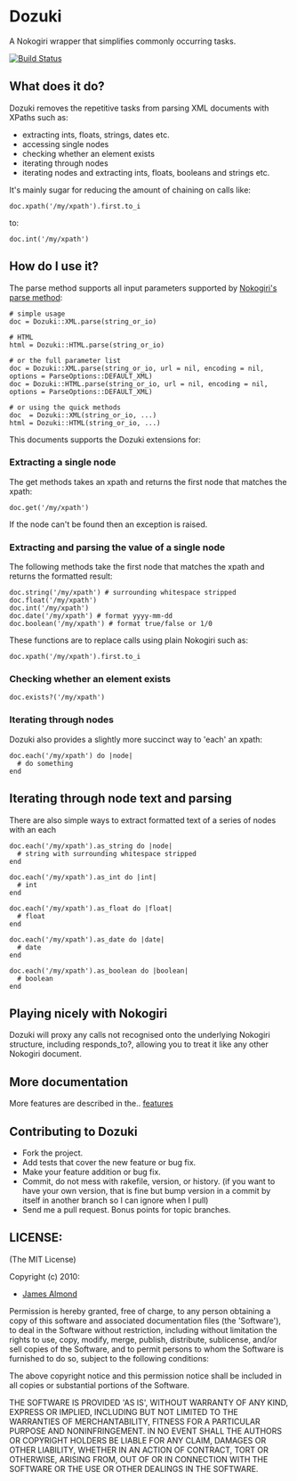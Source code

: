 # Dozuki

A Nokogiri wrapper that simplifies commonly occurring tasks.

[![Build Status](http://travis-ci.org/jamesalmond/dozuki.png)](http://travis-ci.org/jamesalmond/dozuki)

## What does it do?

Dozuki removes the repetitive tasks from parsing XML documents with XPaths such as:

* extracting ints, floats, strings, dates etc.
* accessing single nodes
* checking whether an element exists
* iterating through nodes
* iterating nodes and extracting ints, floats, booleans and strings etc.

It's mainly sugar for reducing the amount of chaining on calls like:

    doc.xpath('/my/xpath').first.to_i

to:

    doc.int('/my/xpath')

## How do I use it?

The parse method supports all input parameters supported by [Nokogiri's
parse method](http://nokogiri.org/Nokogiri/XML/Document.html#parse):

    # simple usage
    doc = Dozuki::XML.parse(string_or_io)

    # HTML
    html = Dozuki::HTML.parse(string_or_io)
    
    # or the full parameter list
    doc = Dozuki::XML.parse(string_or_io, url = nil, encoding = nil, options = ParseOptions::DEFAULT_XML)
    doc = Dozuki::HTML.parse(string_or_io, url = nil, encoding = nil, options = ParseOptions::DEFAULT_XML)

    # or using the quick methods
    doc  = Dozuki::XML(string_or_io, ...)
    html = Dozuki::HTML(string_or_io, ...)
    

This documents supports the Dozuki extensions for:

### Extracting a single node

The get methods takes an xpath and returns the first node that matches the xpath:

    doc.get('/my/xpath')

If the node can't be found then an exception is raised.

### Extracting and parsing the value of a single node

The following methods take the first node that matches the xpath and returns the formatted result:

    doc.string('/my/xpath') # surrounding whitespace stripped
    doc.float('/my/xpath')
    doc.int('/my/xpath')
    doc.date('/my/xpath') # format yyyy-mm-dd
    doc.boolean('/my/xpath') # format true/false or 1/0

These functions are to replace calls using plain Nokogiri such as:

    doc.xpath('/my/xpath').first.to_i

### Checking whether an element exists

    doc.exists?('/my/xpath')

### Iterating through nodes

Dozuki also provides a slightly more succinct way to 'each' an xpath:

    doc.each('/my/xpath') do |node|
      # do something
    end

## Iterating through node text and parsing

There are also simple ways to extract formatted text of a series of nodes with an each

    doc.each('/my/xpath').as_string do |node|
      # string with surrounding whitespace stripped
    end

    doc.each('/my/xpath').as_int do |int|
      # int
    end

    doc.each('/my/xpath').as_float do |float|
      # float
    end

    doc.each('/my/xpath').as_date do |date|
      # date
    end

    doc.each('/my/xpath').as_boolean do |boolean|
      # boolean
    end

## Playing nicely with Nokogiri

Dozuki will proxy any calls not recognised onto the underlying Nokogiri structure, including responds_to?, allowing you to treat it like any other Nokogiri document.

## More documentation

More features are described in the.. [features](https://github.com/jamesalmond/dozuki/tree/master/features)

## Contributing to Dozuki
 
* Fork the project.
* Add tests that cover the new feature or bug fix.
* Make your feature addition or bug fix.
* Commit, do not mess with rakefile, version, or history. (if you want to have your own version, that is fine but bump version in a commit by itself in another branch so I can ignore when I pull)
* Send me a pull request. Bonus points for topic branches.

## LICENSE:

(The MIT License)

Copyright (c) 2010:

* [James Almond](http://jamesalmond.com)

Permission is hereby granted, free of charge, to any person obtaining
a copy of this software and associated documentation files (the
'Software'), to deal in the Software without restriction, including
without limitation the rights to use, copy, modify, merge, publish,
distribute, sublicense, and/or sell copies of the Software, and to
permit persons to whom the Software is furnished to do so, subject to
the following conditions:

The above copyright notice and this permission notice shall be
included in all copies or substantial portions of the Software.

THE SOFTWARE IS PROVIDED 'AS IS', WITHOUT WARRANTY OF ANY KIND,
EXPRESS OR IMPLIED, INCLUDING BUT NOT LIMITED TO THE WARRANTIES OF
MERCHANTABILITY, FITNESS FOR A PARTICULAR PURPOSE AND NONINFRINGEMENT.
IN NO EVENT SHALL THE AUTHORS OR COPYRIGHT HOLDERS BE LIABLE FOR ANY
CLAIM, DAMAGES OR OTHER LIABILITY, WHETHER IN AN ACTION OF CONTRACT,
TORT OR OTHERWISE, ARISING FROM, OUT OF OR IN CONNECTION WITH THE
SOFTWARE OR THE USE OR OTHER DEALINGS IN THE SOFTWARE.
